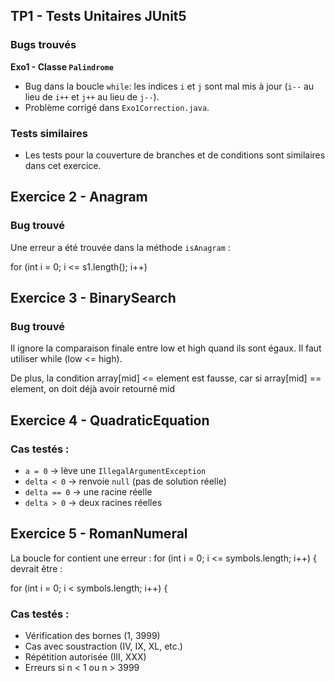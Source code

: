 ## TP1 - Tests Unitaires JUnit5

###  Bugs trouvés

**Exo1 - Classe `Palindrome`**
- Bug dans la boucle `while`: les indices `i` et `j` sont mal mis à jour (`i--` au lieu de `i++` et `j++` au lieu de `j--`).
- Problème corrigé dans `Exo1Correction.java`.

### Tests similaires
- Les tests  pour la couverture de branches et de conditions sont similaires dans cet exercice.




## Exercice 2 - Anagram

###  Bug trouvé
Une erreur a été trouvée dans la méthode `isAnagram` :

for (int i = 0; i <= s1.length(); i++) 


## Exercice 3 - BinarySearch

###  Bug trouvé



Il ignore la comparaison finale entre low et high quand ils sont égaux. Il faut utiliser while (low <= high).

De plus, la condition array[mid] <= element est fausse, car si array[mid] == element, on doit déjà avoir retourné mid

## Exercice 4 - QuadraticEquation


### Cas testés :

-  `a = 0` → lève une `IllegalArgumentException`
-  `delta < 0` → renvoie `null` (pas de solution réelle)
-  `delta == 0` → une racine réelle
- `delta > 0` → deux racines réelles

## Exercice 5 - RomanNumeral

La boucle for contient une erreur :
for (int i = 0; i <= symbols.length; i++) {
devrait être :

for (int i = 0; i < symbols.length; i++) {

### Cas testés :

-  Vérification des bornes (1, 3999)
-  Cas avec soustraction (IV, IX, XL, etc.)
- Répétition autorisée (III, XXX)
- Erreurs si n < 1 ou n > 3999



